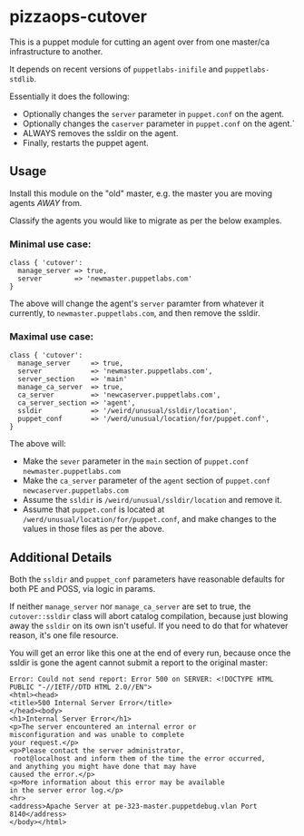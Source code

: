 # pizzaops-cutover

This is a puppet module for cutting an agent over from one master/ca infrastructure to another.

It depends on recent versions of `puppetlabs-inifile` and `puppetlabs-stdlib`.

Essentially it does the following:

* Optionally changes the `server` parameter in `puppet.conf` on the agent.
* Optionally changes the `caserver` parameter in `puppet.conf` on the agent.`
* ALWAYS removes the ssldir on the agent.
* Finally, restarts the puppet agent.

## Usage

Install this module on the "old" master, e.g. the master you are moving agents *AWAY* from.

Classify the agents you would like to migrate as per the below examples.

### Minimal use case:

```puppet
class { 'cutover':
  manage_server => true,
  server        => 'newmaster.puppetlabs.com'
}
```

The above will change the agent's `server` paramter from whatever it currently, to `newmaster.puppetlabs.com`, and then remove the ssldir.

### Maximal use case:

```puppet
class { 'cutover':
  manage_server     => true,
  server            => 'newmaster.puppetlabs.com',
  server_section    => 'main'
  manage_ca_server  => true,
  ca_server         => 'newcaserver.puppetlabs.com',
  ca_server_section => 'agent',
  ssldir            => '/weird/unusual/ssldir/location',
  puppet_conf       => '/werd/unusual/location/for/puppet.conf',
}
```

The above will:

 * Make the `sever` parameter in the `main` section of `puppet.conf` `newmaster.puppetlabs.com`
 * Make the `ca_server` parameter of the `agent` section of `puppet.conf` `newcaserver.puppetlabs.com`
 * Assume the `ssldir` is `/weird/unusual/ssldir/location` and remove it.
 * Assume that `puppet.conf` is located at `/werd/unusual/location/for/puppet.conf`, and make changes to the values in those files as per the above.

## Additional Details

Both the `ssldir` and `puppet_conf` parameters have reasonable defaults for both PE and POSS, via logic in params.

If neither `manage_server` nor `manage_ca_server` are set to true, the `cutover::ssldir` class will abort catalog compilation, because just blowing away the `ssldir` on its own isn't useful. If you need to do that for whatever reason, it's one file resource.

You will get an error like this one at the end of every run, because once the ssldir is gone the agent cannot submit a report to the original master:

```
Error: Could not send report: Error 500 on SERVER: <!DOCTYPE HTML PUBLIC "-//IETF//DTD HTML 2.0//EN">
<html><head>
<title>500 Internal Server Error</title>
</head><body>
<h1>Internal Server Error</h1>
<p>The server encountered an internal error or
misconfiguration and was unable to complete
your request.</p>
<p>Please contact the server administrator,
 root@localhost and inform them of the time the error occurred,
and anything you might have done that may have
caused the error.</p>
<p>More information about this error may be available
in the server error log.</p>
<hr>
<address>Apache Server at pe-323-master.puppetdebug.vlan Port 8140</address>
</body></html>
```
